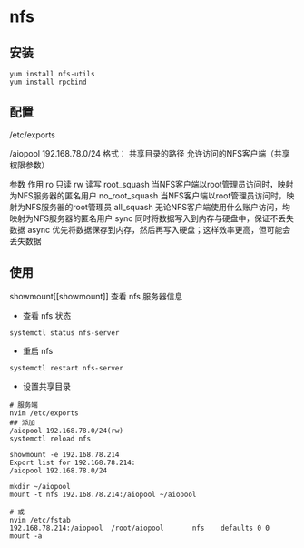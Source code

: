 # nfs 

## 安装
```
yum install nfs-utils
yum install rpcbind
```

## 配置
/etc/exports

/aiopool 192.168.78.0/24
格式： 共享目录的路径 允许访问的NFS客户端（共享权限参数）

参数	作用
ro	只读
rw	读写
root_squash	当NFS客户端以root管理员访问时，映射为NFS服务器的匿名用户
no_root_squash	当NFS客户端以root管理员访问时，映射为NFS服务器的root管理员
all_squash	无论NFS客户端使用什么账户访问，均映射为NFS服务器的匿名用户
sync	同时将数据写入到内存与硬盘中，保证不丢失数据
async	优先将数据保存到内存，然后再写入硬盘；这样效率更高，但可能会丢失数据

## 使用
showmount[[showmount]] 查看 nfs 服务器信息
- 查看 nfs 状态
```shell
systemctl status nfs-server
```

- 重启 nfs

```shell
systemctl restart nfs-server
```

- 设置共享目录

```shell
# 服务端
nvim /etc/exports
## 添加 
/aiopool 192.168.78.0/24(rw)
systemctl reload nfs

showmount -e 192.168.78.214
Export list for 192.168.78.214:
/aiopool 192.168.78.0/24

mkdir ~/aiopool
mount -t nfs 192.168.78.214:/aiopool ~/aiopool

# 或
nvim /etc/fstab
192.168.78.214:/aiopool  /root/aiopool       nfs    defaults 0 0
mount -a
```
